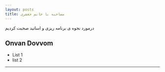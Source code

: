 ```yaml
---
layout: posts
title: مصاحبه با خانم جعفری
--- 
```

درمورد نحوه ی برنامه ریزی و اساتید صحبت کردیم 


## Onvan Dovvom

- List 1
- list 2

---

